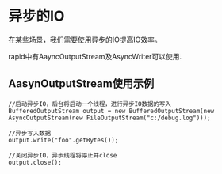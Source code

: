 # 异步的IO #

在某些场景，我们需要使用异步的IO提高IO效率。

rapid中有AayncOutputStream及AsyncWriter可以使用.

## AasynOutputStream使用示例 ##
```
//启动异步IO，后台将启动一个线程，进行异步IO数据的写入
BufferedOutputStream output = new BufferedOutputStream(new AsyncOutputStream(new FileOutputStream("c:/debug.log")));

//异步写入数据
output.write("foo".getBytes());

//关闭异步IO，异步线程将停止并close
output.close(); 
```